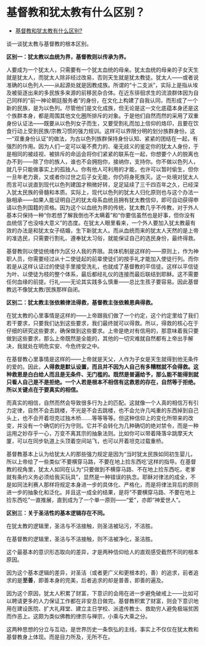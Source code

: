 # 基督教和犹太教有什么区别？

- [基督教和犹太教有什么区别?](https://www.zhihu.com/question/20970394/answer/614529891)

谈一谈犹太教与基督教的根本区别。

**区别一：犹太教以血统为界，基督教则以传承为界。**

人要成为一个犹太人，只需要有一个犹太血统的母亲。犹太血统的母亲的子女天生就是犹太人，而犹太人除非经过改易，否则天生就是犹太教徒。犹太人——或者说准确的以色列人——从起源处就是因教成族。所谓的“十二支派”，实际上是指从埃及被驱逐出来的多民族多来源的前移民杂合体。在近东徘徊求生的流浪群体因为自己同样的“前一神论朝廷服务者”的身份，在文化上构建了自我认同，而形成了一个新的民族，是为以色列。尽管他们是文化成族，但无论是这一文化底蕴本身还是这个族群本身，都是周围其他文化圈所排斥的对象。于是他们自然而然的采用了双重身份认证法——既要从以色列女子而生，又要受割礼而加上信仰的烙印，且要在饮食行动上受到民族/宗教习惯的强力规训。这样可以界限分明的划分族群身份。这一“双重身份认证”的做法，为古以色列族群保持身份认知、紧紧的团结在一起，有强烈的作用。因为人们一定可以毫不费力的、毫无歧义的鉴定你的犹太人身份，于是相同的被歧视、被排斥的命运会将你们紧紧的联系在一起，你想要个人的脱离也办不到——除了你的族人，谁也不会拥抱你，接纳你，支持你。你不做以色列人，就几乎只能做事实上的孤独人。你有他人可利用的才能，也许可以暂时偷生，但你一旦年老力衰，又或者你过世之后子女无能，你仍将身死族灭。这一处境对犹太人而言可以说直到现代以色列建国才稍微好转，足足延续了三千四百年之久，已经深入犹太民族的骨髓和本质。实际上，现代以色列的犹太人归化原则也与这个办法一脉相承——如果人能证明自己的犹太母系血统且拥有犹太教信仰，即可自动获得申请以色列国籍的资格。因为这个以血统为界的传统，犹太教几乎不传教，对于外人基本只保持一种“你若想了解我倒也不太瞒着”和“你要信虽然也是好事，但你没有血统信了也没啥大意义”的态度。在犹太人眼里看来，一个外人要加入犹太教最有效的办法是和犹太女子结婚，生下新犹太人。而从血统而来的犹太人天然的是上帝的准选民，只需要行割礼、遵奉犹太习俗，就能保证自己的选民身份，最终得救。

基督教则以使徒统绪作为区分人我的界限。具体机制是这样的——原则上，作为神职人员，你需要经过从十二使徒起的前辈使徒们的按手礼才能加入使徒行列。而你若是从这样认证过的使徒手里接受洗礼，也就成了基督教的平信徒。这样以平信徒为叶、以使徒为枝的整个体系，最后都经礼仪的连接而最后联结到耶稣。这不需要任何血缘的前提。行礼——无论其实践多么慎重——总比生孩子要容易。因此基督教远不像犹太教/民族那样自闭。

**区别二：犹太教主张依赖律法得救，基督教主张依赖恩典得救。**

在犹太教的心里事情是这样的——上帝跟我们做了一个约定，这个约定里给了我们若干要求，只要我们达到这些要求，我们最终就可以得救。所以，得救的核心在于仔细的研究这些要求，确保做到这些要求。上帝是绝对有信用的，那意味着我只要做到这些要求，那么上帝既然是全能的，其他的一切灾难就自然都有上帝出手解决，我就处在明危实安、今危终安之中。

在基督教心里事情是这样的——上帝就是天父，人作为子女是天生就得到他无条件的爱的。因此，**人得救是默认设置，而且并不因为人自己有多糟糕就不会得救。这种救恩是白白给人而且是无条件、无门槛的。既然是普遍给予，那么能不能得到就只看人自己是不是拒绝。一个人若是根本不相信有这救恩的存在，自然等于拒绝。所以关键点在于要真实的相信。**

而真实的相信，自然而然会导致很多行为上的匹配。这就像一个人真的相信万有引力定律，自然不会去跳楼，不光是不会去跳楼，也不会允许几吨重的东西掉到自己头上，也不会开着坦克过独木桥.......等等等等。但这种信仰上的变化所带来的改变，并没有一个确切的行为守则。它并不会转化为几种确切的绝对禁令，而是一种运用之妙存乎一心，万变不离其宗的抽象法则。比如你可以带着降落伞跳摩天大厦，可以在同步轨道上头顶着空间站飞，也可以开着坦克过载重桥。

基督教基本上认为给犹太人的那些强力规定是因为“当时犹太民族如同初生婴儿，所以上帝给了一些类似‘不要横穿马路，不要在地上捡东西吃’这样的指导。在基督教的视角里，犹太人如同在认为“只要做到不横穿马路、不在地上捡东西吃，老爹就有条约义务必须给我买玩具”，显然是一种错误的执念。耶稣对律法的成全，不是如同法利赛人那样将规定本身进一步的具体化、严格化，而是将律法背后的原则进一步的抽象化和泛化。并且这一成全的结果，是将“不要横穿马路、不要在地上捡东西吃”一直推展，直到成为了一个单一原则——“爱”，亦即“神爱世人”。

**区别三：关于圣洁性的基本逻辑存在不同。**

在犹太教的逻辑里，圣洁与不洁接触，则圣洁被玷污，不洁胜。

在基督教的逻辑里，圣洁与不洁接触，则不洁被净化，圣洁胜。

这个最基本的意识形态取向的差异，才是两种信仰给人的直观感受截然不同的根本原因。

因为这个基本逻辑的差异，对圣洁（或者更广义和更根本的，善）的追求，前者追求的是**至善**，即善本身的完美，后者追求的却是普善，即善的遍及。

因为这个原因，犹太人积累了财富，下意识的会用在进一步避免破戒上——比如可以聘请更多的人力保证工作都在非安息日做完。基督教积累了财富，则会下意识地用在建设医院、扩大礼拜堂、建立主日学校、派遣传教士、救助穷人避免极端贫困而作恶上。这颇为类似佛教的律宗与禅宗，小乘与大乘之分。

这两种思想的分立与互动，是世界历史一条恢弘的主线，事实上不仅仅在犹太教和基督教身上体现。而是目力所及，无所不在。